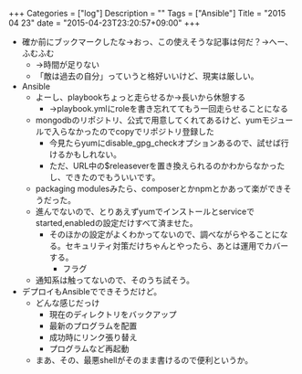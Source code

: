 +++
Categories = ["log"]
Description = ""
Tags = ["Ansible"]
Title = "2015 04 23"
date = "2015-04-23T23:20:57+09:00"
+++

* 確か前にブックマークしたな→おっ、この使えそうな記事は何だ？→へー、ふむふむ
	* →時間が足りない
	* 「敵は過去の自分」っていうと格好いいけど、現実は厳しい。
* Ansible
	* よーし、playbookちょっと走らせるか→長いから休憩する
		* →playbook.ymlにroleを書き忘れててもう一回走らせることになる
	* mongodbのリポジトリ、公式で用意してくれてあるけど、yumモジュールで入らなかったのでcopyでリポジトリ登録した
		* 今見たらyumにdisable_gpg_checkオプションあるので、試せば行けるかもしれない。
		* ただ、URL中の$releaseverを置き換えられるのかわからなかったし、できたのでもういいです。
	* packaging modulesみたら、composerとかnpmとかあって楽ができそうだった。
	* 進んでないので、とりあえずyumでインストールとserviceでstarted,enabledの設定だけすべて済ませた。
		* そのほかの設定がよくわかってないので、調べながらやることになる。セキュリティ対策だけちゃんとやったら、あとは運用でカバーする。
			* フラグ
	* 通知系は触ってないので、そのうち試そう。
* デプロイもAnsibleでできそうだけど。
	* どんな感じだっけ
		* 現在のディレクトリをバックアップ
		* 最新のプログラムを配置
		* 成功時にリンク張り替え
		* プログラムなど再起動
	* まあ、その、最悪shellがそのまま書けるので便利というか。